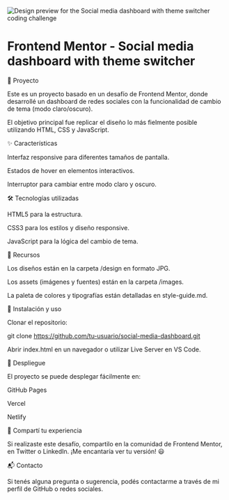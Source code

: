 ![Design preview for the Social media dashboard with theme switcher coding challenge](./design/desktop-preview.jpg)

# Frontend Mentor - Social media dashboard with theme switcher

🚀 Proyecto

Este es un proyecto basado en un desafío de Frontend Mentor, donde desarrollé un dashboard de redes sociales con la funcionalidad de cambio de tema (modo claro/oscuro).

El objetivo principal fue replicar el diseño lo más fielmente posible utilizando HTML, CSS y JavaScript.

✨ Características

Interfaz responsive para diferentes tamaños de pantalla.

Estados de hover en elementos interactivos.

Interruptor para cambiar entre modo claro y oscuro.

🛠 Tecnologías utilizadas

HTML5 para la estructura.

CSS3 para los estilos y diseño responsive.

JavaScript para la lógica del cambio de tema.

📂 Recursos

Los diseños están en la carpeta /design en formato JPG.

Los assets (imágenes y fuentes) están en la carpeta /images.

La paleta de colores y tipografías están detalladas en style-guide.md.

📌 Instalación y uso

Clonar el repositorio:

git clone https://github.com/tu-usuario/social-media-dashboard.git

Abrir index.html en un navegador o utilizar Live Server en VS Code.

🚀 Despliegue

El proyecto se puede desplegar fácilmente en:

GitHub Pages

Vercel

Netlify

📢 Compartí tu experiencia

Si realizaste este desafío, compartilo en la comunidad de Frontend Mentor, en Twitter o LinkedIn. ¡Me encantaría ver tu versión! 😃

📬 Contacto

Si tenés alguna pregunta o sugerencia, podés contactarme a través de mi perfil de GitHub o redes sociales.
